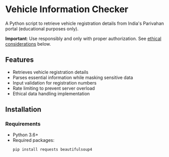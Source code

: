 # Vehicle Information Checker

A Python script to retrieve vehicle registration details from India's Parivahan portal (educational purposes only).

**Important**: Use responsibly and only with proper authorization. See [ethical considerations](#ethical-considerations) below.

## Features
- Retrieves vehicle registration details
- Parses essential information while masking sensitive data
- Input validation for registration numbers
- Rate limiting to prevent server overload
- Ethical data handling implementation

## Installation

### Requirements
- Python 3.6+
- Required packages:
  ```bash
  pip install requests beautifulsoup4

